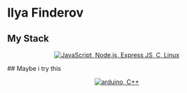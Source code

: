 # Ilya Finderov 
## My Stack
<p align="center">
  <a href="#">
    <img src="https://skillicons.dev/icons?i=js,nodejs,expressjs,c,linux" alt="JavaScript, Node.js, Express JS, C, Linux">
  </a>
</p>
## Maybe i try this
<p align="center">
  <a href="#">
    <img src="https://skillicons.dev/icons?i=arduino,c++" alt="arduino, C++">
  </a>
</p>
